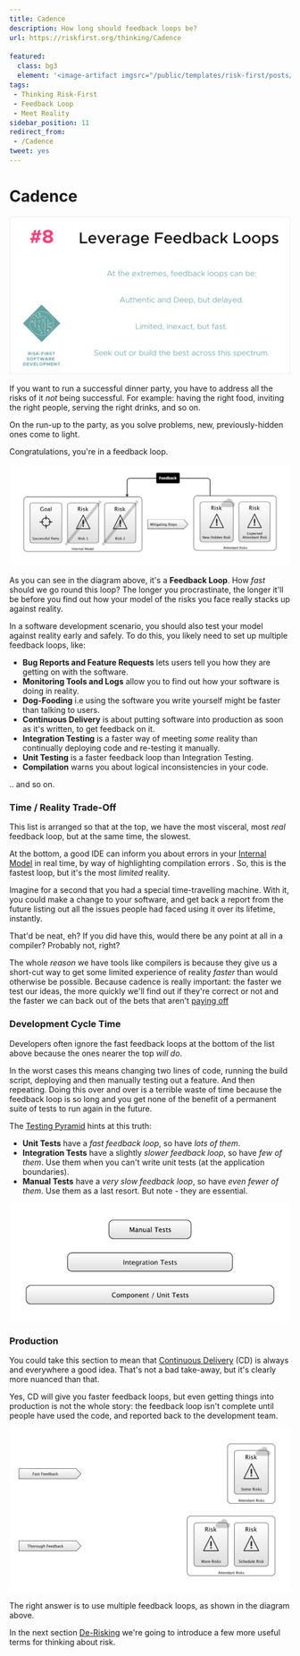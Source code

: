 ```yaml
---
title: Cadence
description: How long should feedback loops be?
url: https://riskfirst.org/thinking/Cadence

featured: 
  class: bg3
  element: '<image-artifact imgsrc="/public/templates/risk-first/posts/cadence.svg">Feedback Loops</image-artifact>'
tags:
 - Thinking Risk-First
 - Feedback Loop
 - Meet Reality
sidebar_position: 11
redirect_from: 
 - /Cadence
tweet: yes
---
```


# Cadence

![Multiple Feedback Loops](/img/generated/principles/feedback-loops.png)

If you want to run a successful dinner party, you have to address all the risks of it _not_ being successful.  For example:  having the right food, inviting the right people, serving the right drinks, and so on.  

On the run-up to the party, as you solve problems, new, previously-hidden ones come to light.  

Congratulations, you're in a feedback loop.

![Meeting Reality: reality is changed and so is your internal model.](/img/generated/introduction/model_vs_reality_2.png)

As you can see in the diagram above, it's a **Feedback Loop**.   How _fast_ should we go round this loop?  The longer you procrastinate, the longer it'll be before you find out how your model of the risks you face really stacks up against reality.  

In a software development scenario, you should also test your model against reality early and safely.  To do this, you likely need to set up multiple feedback loops, like:

 - **Bug Reports and Feature Requests** lets users tell you how they are getting on with the software.
 - **Monitoring Tools and Logs** allow you to find out how your software is doing in reality.
 - **Dog-Fooding** i.e using the software you write yourself might be faster than talking to users.
 - **Continuous Delivery** is about putting software into production as soon as it's written, to get feedback on it.   
 - **Integration Testing** is a faster way of meeting _some_ reality than continually deploying code and re-testing it manually.
 - **Unit Testing** is a faster feedback loop than Integration Testing. 
 - **Compilation** warns you about logical inconsistencies in your code.
 
.. and so on.

### Time / Reality Trade-Off

This list is arranged so that at the top, we have the most visceral, most _real_ feedback loop, but at the same time, the slowest.   

At the bottom, a good IDE can inform you about errors in your [Internal Model](../thinking/Glossary.md#internal-model) in real time, by way of highlighting compilation errors .  So, this is the fastest loop, but it's the most _limited_ reality.

Imagine for a second that you had a special time-travelling machine.  With it, you could make a change to your software, and get back a report from the future listing out all the issues people had faced using it over its lifetime, instantly.

That'd be neat, eh?  If you did have this, would there be any point at all in a compiler?   Probably not, right?  

The whole _reason_ we have tools like compilers is because they give us a short-cut way to get some limited experience of reality _faster_ than would otherwise be possible.  Because cadence is really important:  the faster we test our ideas, the more quickly we'll find out if they're correct or not and the faster we can back out of the bets that aren't [paying off](Payoff.md)

### Development Cycle Time

Developers often ignore the fast feedback loops at the bottom of the list above because the ones nearer the top _will do_.   

In the worst cases this means changing two lines of code, running the build script, deploying and then manually testing out a feature.  And then repeating.  Doing this over and over is a terrible waste of time because the feedback loop is so long and you get none of the benefit of a permanent suite of tests to run again in the future.  

The [Testing Pyramid](http://www.agilenutshell.com/episodes/41-testing-pyramid) hints at this truth: 

- **Unit Tests** have a _fast feedback loop_, so have _lots of them_.
- **Integration Tests** have a slightly _slower feedback loop_, so have _few of them_.   Use them when you can't write unit tests (at the application boundaries).
- **Manual Tests** have a _very slow feedback loop_, so have _even fewer of them_.  Use them as a last resort.  But note - they are essential.

![The Testing Pyramid](/img/generated/introduction/testing_pyramid.png)


### Production

You could take this section to mean that [Continuous Delivery](https://en.wikipedia.org/wiki/Continuous_delivery) (CD) is always and everywhere a good idea.  That's not a bad take-away, but it's clearly more nuanced than that.  

Yes, CD will give you faster feedback loops, but even getting things into production is not the whole story:   the feedback loop isn't complete until people have used the code, and reported back to the development team.  

![Different actions have different feedback loops](/img/generated/introduction/cadence.png)

The right answer is to use multiple feedback loops, as shown in the diagram above.

In the next section [De-Risking](De-Risking.md) we're going to introduce a few more useful terms for thinking about risk.
